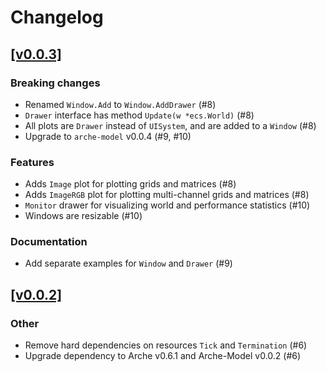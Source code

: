 # Changelog

## [[v0.0.3]](https://github.com/mlange-42/arche-pixel/compare/v0.0.2...v0.0.3)

### Breaking changes

* Renamed `Window.Add` to `Window.AddDrawer` (#8)
* `Drawer` interface has method `Update(w *ecs.World)` (#8)
* All plots are `Drawer` instead of `UISystem`, and are added to a `Window` (#8)
* Upgrade to `arche-model` v0.0.4 (#9, #10)

### Features

* Adds `Image` plot for plotting grids and matrices (#8)
* Adds `ImageRGB` plot for plotting multi-channel grids and matrices (#8)
* `Monitor` drawer for visualizing world and performance statistics (#10)
* Windows are resizable (#10)

### Documentation

* Add separate examples for `Window` and `Drawer` (#9)

## [[v0.0.2]](https://github.com/mlange-42/arche-pixel/compare/v0.0.1...v0.0.2)

### Other

* Remove hard dependencies on resources `Tick` and `Termination` (#6)
* Upgrade dependency to Arche v0.6.1 and Arche-Model v0.0.2 (#6)